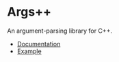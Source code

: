 # Args++

An argument-parsing library for C++.

* [Documentation](http://www.dmulholl.com/docs/argspp/master/)
* [Example](https://github.com/dmulholl/argspp/blob/master/src/example.cpp)
